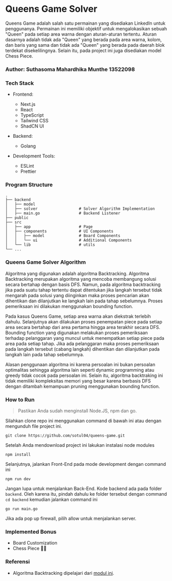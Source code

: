 # Queens Game Solver
Queens Game adalah salah satu permainan yang disediakan LinkedIn untuk penggunanya. Permainan ini memiliki objektif untuk mengalokasikan sebuah "Queen" pada setiap area warna dengan aturan-aturan tertentu. Aturan dasarnya adalah tidak ada "Queen" yang berada pada area warna, kolom, dan baris yang sama dan tidak ada "Queen" yang berada pada daerah blok terdekat disekelilingnya. Selain itu, pada project ini juga disediakan model Chess Piece.  

### Author: Suthasoma Mahardhika Munthe 13522098

### Tech Stack
- Frontend:
  - Next.js
  - React
  - TypeScript
  - Tailwind CSS
  - ShadCN UI

- Backend:
  - Golang

- Development Tools:
  - ESLint
  - Prettier

### Program Structure
```
.
├── backend
│   ├── model
│   ├── solver                  # Solver Algorithm Implementation
│   ├── main.go                 # Backend Listener
├── public
├── src
│   ├── app                     # Page
│   ├── components              # UI Components
│   │   ├── model               # Board Components
│   │   └── ui                  # Additional Components
│   └── lib                     # utils 
└── ...
```

### Queens Game Solver Algorithm
Algoritma yang digunakan adalah algoritma Backtracking. Algoritma Backtracking merupakan algoritma yang mencoba membangung solusi secara bertahap dengan basis DFS. Namun, pada algoritma backtracking jika pada suatu tahap tertentu dapat ditentukan jika langkah tersebut tidak mengarah pada solusi yang diinginkan maka proses pencarian akan dihentikan dan dilanjutkan ke langkah lain pada tahap sebelumnya. Proses pemeriksaan ini dilakukan menggunakan bounding function.

Pada kasus Queens Game, setiap area warna akan diekstrak terlebih dahulu. Selanjutnya akan dilakukan proses penempatan piece pada setiap area secara bertahap dari area pertama hingga area terakhir secara DFS. Bounding function yang digunakan melakukan proses pemeriksaan terhadap pelanggaran yang muncul untuk menempatkan setiap piece pada area pada setiap tahap. Jika ada pelanggaran maka proses pemeriksaan pada langkah tersebut (cabang langkah) dihentikan dan dilanjutkan pada langkah lain pada tahap sebelumnya.

Alasan penggunaan algoritma ini karena persoalan ini bukan persoalan optimalitas sehingga algoritma lain seperti dynamic programming atau greedy tidak cocok pada persoalan ini. Selain itu, algoritma backtraking ini tidak memiliki kompleksitas memori yang besar karena berbasis DFS dengan ditambah kemampuan pruning menggunakan bounding function.

### How to Run
> Pastikan Anda sudah menginstall Node.JS, npm dan go.

Silahkan clone repo ini menggunakan command di bawah ini atau dengan mengunduh file project ini.
```
git clone https://github.com/sotul04/queens-game.git
```
Setelah Anda mendownload project ini lakukan instalasi node modules
```
npm install
```
Selanjutnya, jalankan Front-End pada mode development dengan command ini
```
npm run dev
```
Jangan lupa untuk menjalankan Back-End. Kode backend ada pada folder ```backend```. Oleh karena itu, pindah dahulu ke folder tersebut dengan command ```cd backend``` kemudian jalankan command ini
```
go run main.go
```
Jika ada pop up firewall, pilih allow untuk menjalankan server.

### Implemented Bonus
- Board Customization
- Chess Piece 🤌🙏

### Referensi
- Algoritma Backtracking dipelajari dari [modul ini](https://informatika.stei.itb.ac.id/~rinaldi.munir/Stmik/2020-2021/Algoritma-backtracking-2021-Bagian1.pdf). 
